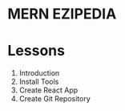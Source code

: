 # MERN EZIPEDIA

# Lessons

1. Introduction
2. Install Tools
3. Create React App
4. Create Git Repository
